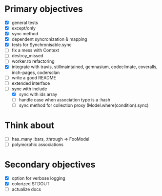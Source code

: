 Primary objectives
======================================
- [x] general tests
- [x] except/only
- [x] sync method
- [x] dependent syncronization & mapping
- [x] tests for Synchronisable.sync
- [ ] fix a mess with Context
- [ ] destroy_missed
- [ ] worker.rb refactoring
- [x] integrate with travis, stillmaintained, gemnasium,
    codeclimate, coveralls, inch-pages, codersclan
- [ ] write a good README
- [ ] extended interface
-   [ ] sync with include
  - [x] sync with ids array
  - [ ] handle case when association type is a :hash
  - [ ] sync method for collection proxy (Model.where(condition).sync)

Think about
======================================
- [ ] has_many :bars, :through => FooModel
- [ ] polymorphic associations

Secondary objectives
======================================
- [x] option for verbose logging
- [x] colorized STDOUT
- [ ] actualize docs

